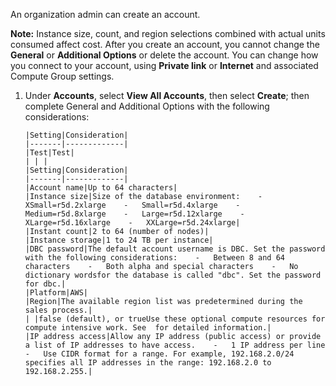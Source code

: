 
An organization admin can create an account.

**Note:** Instance size, count, and region selections combined with actual units consumed affect cost. After you create an account, you cannot change the **General** or **Additional Options** or delete the account. You can change how you connect to your account, using **Private link** or **Internet** and associated Compute Group settings.

1.  Under **Accounts**, select **View All Accounts**, then select **Create**; then complete General and Additional Options with the following considerations:

        |Setting|Consideration|
        |-------|-------------|
        |Test|Test|
        | | |
        |Setting|Consideration|
        |-------|-------------|
        |Account name|Up to 64 characters|
        |Instance size|Size of the database environment:    -   XSmall=r5d.2xlarge    -   Small=r5d.4xlarge    -   Medium=r5d.8xlarge    -   Large=r5d.12xlarge    -   XLarge=r5d.16xlarge    -   XXLarge=r5d.24xlarge|
        |Instant count|2 to 64 (number of nodes)|
        |Instance storage|1 to 24 TB per instance|
        |DBC password|The default account username is DBC. Set the password with the following considerations:    -   Between 8 and 64 characters    -   Both alpha and special characters    -   No dictionary wordsfor the database is called "dbc". Set the password for dbc.|
        |Platform|AWS|
        |Region|The available region list was predetermined during the sales process.|
        | |false (default), or trueUse these optional compute resources for compute intensive work. See  for detailed information.|
        |IP address access|Allow any IP address (public access) or provide a list of IP addresses to have access.    -   1 IP address per line    -   Use CIDR format for a range. For example, 192.168.2.0/24 specifies all IP addresses in the range: 192.168.2.0 to 192.168.2.255.|
    



